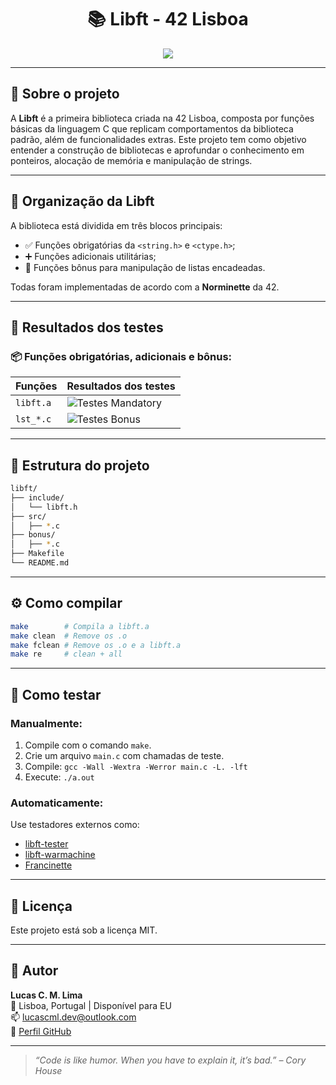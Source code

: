 
<h1 align="center">📚 Libft - 42 Lisboa</h1>

<p align="center">
  <img src="https://img.shields.io/badge/status-finished-success?style=for-the-badge&logo=42&logoColor=white" />
</p>

---

## 📘 Sobre o projeto

A **Libft** é a primeira biblioteca criada na 42 Lisboa, composta por funções básicas da linguagem C que replicam comportamentos da biblioteca padrão, além de funcionalidades extras. Este projeto tem como objetivo entender a construção de bibliotecas e aprofundar o conhecimento em ponteiros, alocação de memória e manipulação de strings.

---

## 🧠 Organização da Libft

A biblioteca está dividida em três blocos principais:

- ✅ Funções obrigatórias da `<string.h>` e `<ctype.h>`;
- ➕ Funções adicionais utilitárias;
- 🔁 Funções bônus para manipulação de listas encadeadas.

Todas foram implementadas de acordo com a **Norminette** da 42.

---

## 🧪 Resultados dos testes

### 📦 Funções obrigatórias, adicionais e bônus:

| Funções | Resultados dos testes |
|--------|------------------------|
| `libft.a` | ![Testes Mandatory](./assets/mandatory_tests.png) |
| `lst_*.c` | ![Testes Bonus](./assets/bonus_tests.png) |

---

## 📂 Estrutura do projeto

```bash
libft/
├── include/
│   └── libft.h
├── src/
│   ├── *.c
├── bonus/
│   ├── *.c
├── Makefile
└── README.md
```

---

## ⚙️ Como compilar

```bash
make        # Compila a libft.a
make clean  # Remove os .o
make fclean # Remove os .o e a libft.a
make re     # clean + all
```

---

## 🧪 Como testar

### Manualmente:

1. Compile com o comando `make`.
2. Crie um arquivo `main.c` com chamadas de teste.
3. Compile: `gcc -Wall -Wextra -Werror main.c -L. -lft`
4. Execute: `./a.out`

### Automaticamente:

Use testadores externos como:

- [libft-tester](https://github.com/Tripouille/libftTester)
- [libft-warmachine](https://github.com/0x050f/libft-war-machine)
- [Francinette](https://github.com/FranFrau/Supreme-Tester-Libft)

---

## 📜 Licença

Este projeto está sob a licença MIT.

---

## 👤 Autor

**Lucas C. M. Lima**  
📍 Lisboa, Portugal | Disponível para EU  
📫 lucascml.dev@outlook.com  
🔗 [Perfil GitHub](https://github.com/Lucascml)

---

> *“Code is like humor. When you have to explain it, it’s bad.” – Cory House*
